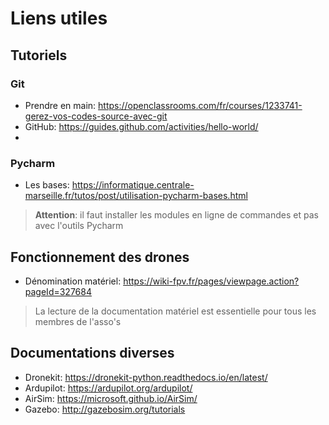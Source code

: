 # Liens utiles
## Tutoriels
### Git
* Prendre en main: https://openclassrooms.com/fr/courses/1233741-gerez-vos-codes-source-avec-git
* GitHub: https://guides.github.com/activities/hello-world/
* 

### Pycharm
* Les bases: https://informatique.centrale-marseille.fr/tutos/post/utilisation-pycharm-bases.html
> **Attention**: il faut installer les modules en ligne de commandes et pas avec l'outils Pycharm

## Fonctionnement des drones
* Dénomination matériel: https://wiki-fpv.fr/pages/viewpage.action?pageId=327684
> La lecture de la documentation matériel est essentielle pour tous les membres de l'asso's

## Documentations diverses
* Dronekit: https://dronekit-python.readthedocs.io/en/latest/
* Ardupilot: https://ardupilot.org/ardupilot/
* AirSim: https://microsoft.github.io/AirSim/
* Gazebo: http://gazebosim.org/tutorials